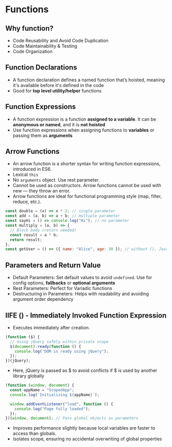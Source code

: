 # Functions

## Why function?

- Code Reusability and Avoid Code Duplication
- Code Maintainability & Testing
- Code Organization

## Function Declarations

- A function declaration defines a named function that’s hoisted, meaning it's available before it's defined in the code
- Good for **top level utility/helper** functions

## Function Expressions

- A function expression is a function **assigned to a variable**. It can be **anonymous or named**, and it is **not hoisted**
- Use function expressions when assigning functions to **variables** or passing them as **arguments**

## Arrow Functions

- An arrow function is a shorter syntax for writing function expressions, introduced in ES6.
- Lexical `this`
- No `arguments` object. Use rest parameter.
- Cannot be used as constructors. Arrow functions cannot be used with new — they throw an error.
- Arrow functions are ideal for functional programming style (map, filter, reduce, etc.).

```js
const double = (x) => x * 2; // single parameter
const add = (a, b) => a + b; // multiple parameter
const sayHi = () => console.log("Hi"); // no parameter
const multiply = (a, b) => {
  // Block body (return needed)
  const result = a * b;
  return result;
};
const getUser = () => ({ name: "Alice", age: 30 }); // without (), JavaScript thinks {} is a function block and won't return the object
```

## Parameters and Return Value

- Default Parameters: Set default values to avoid `undefined`. Use for config options, **fallbacks** or **optional arguments**
- Rest Parameters: Perfect for Variadic functions
- Destructuring in Parameters: Helps with readability and avoiding argument order dependency

## IIFE () - Immediately Invoked Function Expression

- Executes immediately after creation.

```js
(function ($) {
  // Using jQuery safely within private scope
  $(document).ready(function () {
    console.log("DOM is ready using jQuery");
  });
})(jQuery);
```

- Here, jQuery is passed as $ to avoid conflicts if $ is used by another library globally

```js
(function (window, document) {
  const appName = "ScopedApp";
  console.log(`Initializing ${appName}`);

  window.addEventListener("load", function () {
    console.log("Page fully loaded");
  });
})(window, document); // Pass global objects as parameters
```

- Improves performance slightly because local variables are faster to access than globals.
- Isolates scope, ensuring no accidental overwriting of global properties
